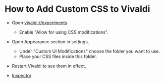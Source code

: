 # How to Add Custom CSS to Vivaldi

- Open [vivaldi://experiments](vivaldi://experiments)
	- Enable "Allow for using CSS modifications".
- Open Appearance section in settings.
	- Under "Custom UI Modifications" choose the folder you want to use.
	- Place your CSS files inside this folder.
- Restart Vivaldi to see them in effect.

- [Inspector](vivaldi:inspect/#apps)

